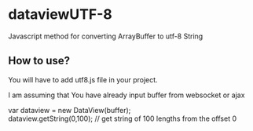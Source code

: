 # dataviewUTF-8
Javascript method for converting ArrayBuffer to utf-8 String

How to use?
----------
You will have to add utf8.js file in your project.

I am assuming that You have already input buffer from websocket or ajax 

var dataview = new DataView(buffer);  
dataview.getString(0,100); // get string of 100 lengths from the offset 0 
